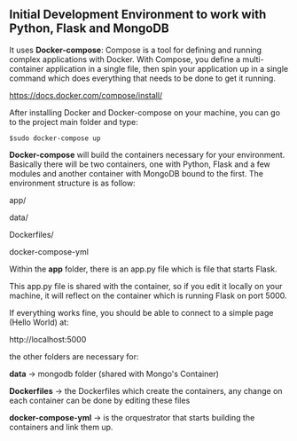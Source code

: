 
## Initial Development Environment to work with Python, Flask and MongoDB

It uses **Docker-compose**:
Compose is a tool for defining and running complex applications with Docker. With Compose, you define a multi-container application in a single file, then spin your application up in a single command which does everything that needs to be done to get it running.

https://docs.docker.com/compose/install/

After installing Docker and Docker-compose on your machine, you can go to the project main folder and type:

 `$sudo docker-compose up`


**Docker-compose** will build the containers necessary for your environment. Basically there will be two containers, one with Python, Flask and a few modules and another container with MongoDB bound to the first.
The environment structure is as follow:


app/

data/

Dockerfiles/

docker-compose-yml


Within the **app** folder, there is an app.py file which is file that starts Flask.

This app.py file is shared with the container, so if you edit it locally on your machine, it will reflect on the container which is running Flask on port 5000.

If everything works fine, you should be able to connect to a simple page (Hello World) at:


http://localhost:5000


the other folders are necessary for:

**data** -> mongodb folder (shared with Mongo's Container)

**Dockerfiles** -> the Dockerfiles which create the containers, any change on each container can be done by editing these files

**docker-compose-yml** -> is the orquestrator that starts building the containers and link them up.






